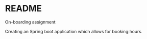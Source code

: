 # README #

On-boarding assignment

Creating an Spring boot application which allows for booking hours.